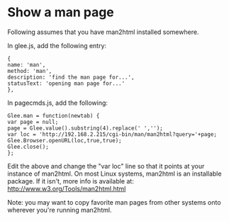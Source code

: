 # Show a man page

Following assumes that you have man2html installed somewhere.

In glee.js, add the following entry:

    {
    name: 'man',
    method: 'man',
    description: 'find the man page for...',
    statusText: 'opening man page for...'
    },

In pagecmds.js, add the following:

    Glee.man = function(newtab) {
    var page = null;
    page = Glee.value().substring(4).replace(' ','');
    var loc = 'http://192.168.2.215/cgi-bin/man/man2html?query='+page;
    Glee.Browser.openURL(loc,true,true);
    Glee.close();
    };

Edit the above and change the "var loc" line so that it points at your instance of man2html.  On most Linux systems, man2html is an installable package.  If it isn't, more info is available at: http://www.w3.org/Tools/man2html.html

Note: you may want to copy favorite man pages from other systems onto wherever you're running man2html.
